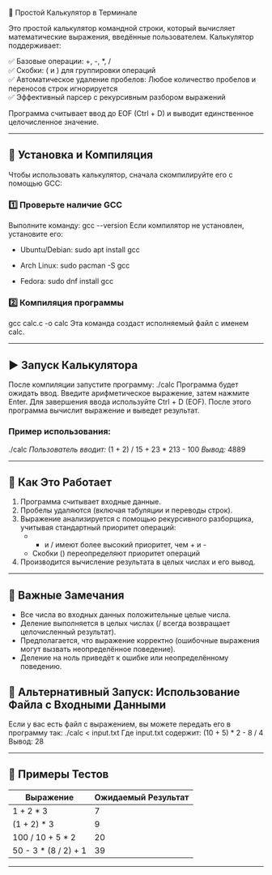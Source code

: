 🧮 Простой Калькулятор в Терминале

Это простой калькулятор командной строки, который вычисляет математические выражения, введённые пользователем. Калькулятор поддерживает:

✅ Базовые операции: +, -, *, /  
✅ Скобки: ( и ) для группировки операций  
✅ Автоматическое удаление пробелов: Любое количество пробелов и переносов строк игнорируется  
✅ Эффективный парсер с рекурсивным разбором выражений

Программа считывает ввод до EOF (Ctrl + D) и выводит единственное целочисленное значение.

---

## 🔧 Установка и Компиляция

Чтобы использовать калькулятор, сначала скомпилируйте его с помощью GCC:

### 1️⃣ Проверьте наличие GCC
Выполните команду:
gcc --version
Если компилятор не установлен, установите его:

- Ubuntu/Debian:
    sudo apt install gcc
  
- Arch Linux:
    sudo pacman -S gcc
  
- Fedora:
    sudo dnf install gcc
  

### 2️⃣ Компиляция программы
gcc calc.c -o calc
Эта команда создаст исполняемый файл с именем calc.

---

## ▶️ Запуск Калькулятора
После компиляции запустите программу:
./calc
Программа будет ожидать ввод. Введите арифметическое выражение, затем нажмите Enter.
Для завершения ввода используйте Ctrl + D (EOF). После этого программа вычислит выражение и выведет результат.

### Пример использования:
./calc
_Пользователь вводит:_
(1 + 2) / 15 + 23 * 213 - 100
_Вывод:_
4889

---

## 📖 Как Это Работает

1. Программа считывает входные данные.
2. Пробелы удаляются (включая табуляции и переводы строк).
3. Выражение анализируется с помощью рекурсивного разборщика, учитывая стандартный приоритет операций:
   - * и / имеют более высокий приоритет, чем + и -
   - Скобки () переопределяют приоритет операций
4. Производится вычисление результата в целых числах и его вывод.

---

## 🛑 Важные Замечания

- Все числа во входных данных положительные целые числа.
- Деление выполняется в целых числах (/ всегда возвращает целочисленный результат).
- Предполагается, что выражение корректно (ошибочные выражения могут вызвать неопределённое поведение).
- Деление на ноль приведёт к ошибке или неопределённому поведению.

## 📝 Альтернативный Запуск: Использование Файла с Входными Данными

Если у вас есть файл с выражением, вы можете передать его в программу так:
./calc < input.txt
Где input.txt содержит:
(10 + 5) * 2 - 8 / 4
Вывод:
28

---

## 📌 Примеры Тестов
| Выражение | Ожидаемый Результат |
|------------|----------------|
| 1 + 2 * 3 | 7 |
| (1 + 2) * 3 | 9 |
| 100 / 10 + 5 * 2 | 20 |
| 50 - 3 * (8 / 2) + 1 | 39 |

---
